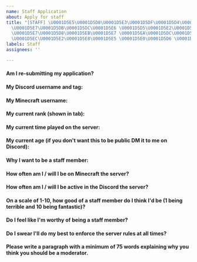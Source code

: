 ```yaml
---
name: Staff Application
about: Apply for staff
title: "[STAFF] \U0001D5E5\U0001D5D8\U0001D5E3\U0001D5DF\U0001D5D4\U0001D5D6\U0001D5D8
  \U0001D5E7\U0001D5DB\U0001D5DC\U0001D5E6 \U0001D5D5\U0001D5E2\U0001D5DF\U0001D5D7\U0001D5D8\U0001D5D7
  \U0001D5E7\U0001D5D8\U0001D5EB\U0001D5E7 \U0001D5EA\U0001D5DC\U0001D5E7\U0001D5DB
  \U0001D5EC\U0001D5E2\U0001D5E8\U0001D5E5 \U0001D5E0\U0001D5D6 \U0001D5E8\U0001D5E6\U0001D5D8\U0001D5E5\U0001D5E1\U0001D5D4\U0001D5E0\U0001D5D8"
labels: Staff
assignees: ''

---
```


<!--- If an application is declined, you may submit it again in 1 month. Make sure you meet the requirements (/staff command in-game) before applying. If the application isn't responded to quickly, it may be because we want to give it some more time before making a decision. Be patient. --->

#### Am I re-submitting my application?
<!--- Write your answer below this line --->

#### My Discord username and tag:
<!--- Write your answer below this line --->

#### My Minecraft username:
<!--- Write your answer below this line --->

#### My current rank (shown in tab):
<!--- Write your answer below this line --->

#### My current time played on the server:
<!--- Write your answer below this line --->

#### My current age (if you don't want this to be public DM it to me on Discord):
<!--- Please note that you MUST be over the age of 13 to apply as you can't have a GitHub nor Discord account if you're under 13 --->
<!--- Write your answer below this line --->

#### Why I want to be a staff member:
<!--- Write your answer below this line --->

#### How often am I / will I be on Minecraft the server?
<!--- Write your answer below this line --->

#### How often am I / will I be active in the Discord the server?
<!--- Write your answer below this line --->

#### On a scale of 1-10, how good of a staff member do I think I'd be (1 being terrible and 10 being fantastic)?
<!--- Write your answer below this line --->

#### Do I feel like I'm worthy of being a staff member?
<!--- Write your answer below this line --->

#### Do I swear I'll do my best to enforce the server rules at all times?
<!--- Write your answer below this line --->

#### Please write a paragraph with a minimum of 75 words explaining why you think you should be a moderator.
<!--- Write your answer below this line --->

